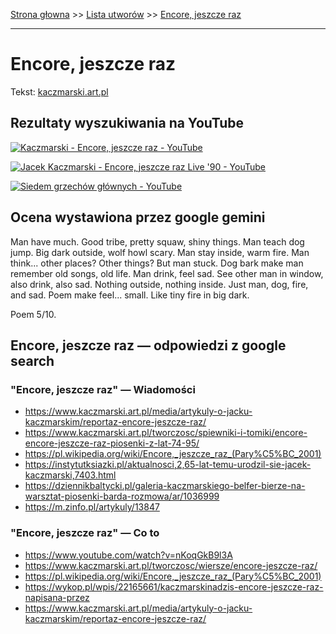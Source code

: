 [Strona głowna](../index.md) >> [Lista utworów](../list.md) >> [Encore, jeszcze raz](147.md)

---

# Encore, jeszcze raz

Tekst: [kaczmarski.art.pl](https://www.kaczmarski.art.pl/tworczosc/wiersze/encore-jeszcze-raz/)

## Rezultaty wyszukiwania na YouTube

[![Kaczmarski - Encore, jeszcze raz - YouTube](http://img.youtube.com/vi/nKoqGkB9l3A/0.jpg)](https://www.youtube.com/watch?v=nKoqGkB9l3A "Kaczmarski - Encore, jeszcze raz - YouTube")

[![Jacek Kaczmarski - Encore, jeszcze raz Live '90 - YouTube](http://img.youtube.com/vi/DWen1RW5b_g/0.jpg)](https://www.youtube.com/watch?v=DWen1RW5b_g "Jacek Kaczmarski - Encore, jeszcze raz Live '90 - YouTube")

[![Siedem grzechów głównych - YouTube](http://img.youtube.com/vi/GQGymatU9Ww/0.jpg)](https://www.youtube.com/watch?v=GQGymatU9Ww "Siedem grzechów głównych - YouTube")

## Ocena wystawiona przez google gemini

Man have much. Good tribe, pretty squaw, shiny things. Man teach dog jump. Big dark outside, wolf howl scary. Man stay inside, warm fire. Man think... other places? Other things? But man stuck. Dog bark make man remember old songs, old life. Man drink, feel sad. See other man in window, also drink, also sad. Nothing outside, nothing inside. Just man, dog, fire, and sad. Poem make feel... small. Like tiny fire in big dark.

Poem 5/10.


## Encore, jeszcze raz — odpowiedzi z google search

### "Encore, jeszcze raz" — Wiadomości

 - <https://www.kaczmarski.art.pl/media/artykuly-o-jacku-kaczmarskim/reportaz-encore-jeszcze-raz/>
 - <https://www.kaczmarski.art.pl/tworczosc/spiewniki-i-tomiki/encore-encore-jeszcze-raz-piosenki-z-lat-74-95/>
 - <https://pl.wikipedia.org/wiki/Encore,_jeszcze_raz_(Pary%C5%BC_2001)>
 - <https://instytutksiazki.pl/aktualnosci,2,65-lat-temu-urodzil-sie-jacek-kaczmarski,7403.html>
 - <https://dziennikbaltycki.pl/galeria-kaczmarskiego-belfer-bierze-na-warsztat-piosenki-barda-rozmowa/ar/1036999>
 - <https://m.zinfo.pl/artykuly/13847>

### "Encore, jeszcze raz" — Co to

 - <https://www.youtube.com/watch?v=nKoqGkB9l3A>
 - <https://www.kaczmarski.art.pl/tworczosc/wiersze/encore-jeszcze-raz/>
 - <https://pl.wikipedia.org/wiki/Encore,_jeszcze_raz_(Pary%C5%BC_2001)>
 - <https://wykop.pl/wpis/22165661/kaczmarskinadzis-encore-jeszcze-raz-napisana-przez>
 - <https://www.kaczmarski.art.pl/media/artykuly-o-jacku-kaczmarskim/reportaz-encore-jeszcze-raz/>

